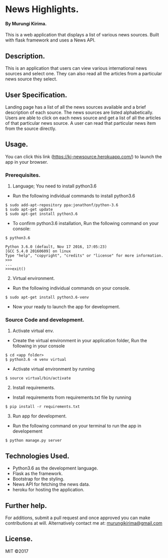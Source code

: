 # News Highlights.
#### By Murungi Kirima.
This is a web application that displays a list of various news sources. Built with flask framework and uses a News API.

## Description.
This is an application that users can view various international news sources and select one. They can also read all the articles from a particular news source they select.

## User Specification.
Landing page has a list of all the news sources available and a brief description of each source.
The news sources are listed alphabetically.
Users are able to click on each news source and get a list of all the articles of that particular news source.
A user can read that particular news item from the source directly.

## Usage.
You can click this link (https://kj-newsource.herokuapp.com/) to launch the app in your browser.

### Prerequisites.
1. Language; You need to install python3.6
* Run the following individual commands to install python3.6
```
$ sudo add-apt-repository ppa:jonathonf/python-3.6
$ sudo apt-get update
$ sudo apt-get install python3.6
```
* To confirm python3.6 installation, Run the
following command on your console:
```
$ python3.6

Python 3.6.0 (default, Nov 17 2016, 17:05:23) 
[GCC 5.4.0 20160609] on linux
Type "help", "copyright", "credits" or "license" for more information.
>>>
...
>>>exit()
```
2. Virtual environment.
* Run the following individual commands on your console.
```
$ sudo apt-get install python3.6-venv
```

* Now your ready to launch the app for development.

### Source Code and development.
1. Activate virtual env.
* Create the virtual environment in your application folder, Run the following in your console
```
$ cd <app folder>
$ python3.6 -m venv virtual
```
* Activate virtual environment by running
```
$ source virtual/bin/activate
```
2. Install requirements.
* Install requirements from requirements.txt file by running
```
$ pip install -r requirements.txt
```
3. Run app for development.
* Run the following command on your terminal to run the app in developement
```
$ python manage.py server
```

## Technologies Used.
* Python3.6 as the development language. 
* Flask as the framework.
* Bootstrap for the styling. 
* News API for fetching the news data. 
* heroku for hosting the application. 

## Further help.
For additions, submit a pull request and once approved you can make contributions at will. Alternatively contact me at: murungikirima@gmail.com

## License.
MIT ©2017

